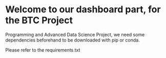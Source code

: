 # Welcome to our dashboard part, for the BTC Project
Programming and Advanced Data Science Project, we need some dependencies beforehand to be downloaded with pip or conda. 

Please refer to the requirements.txt




